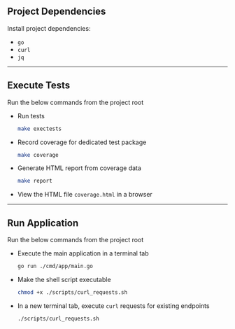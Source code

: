 ## Project Dependencies

Install project dependencies:

+ `go`
+ `curl`
+ `jq`

---

## Execute Tests

Run the below commands from the project root

+ Run tests

  ```zsh
  make exectests
  ```

+ Record coverage for dedicated test package

  ```zsh
  make coverage
  ```

+ Generate HTML report from coverage data

  ```zsh
  make report
  ```

+ View the HTML file `coverage.html` in a browser

---

## Run Application

Run the below commands from the project root

+ Execute the main application in a terminal tab

  ```zsh
  go run ./cmd/app/main.go
  ```

+ Make the shell script executable

  ```zsh
  chmod +x ./scripts/curl_requests.sh
  ```

+ In a new terminal tab, execute `curl` requests for existing endpoints

  ```zsh
  ./scripts/curl_requests.sh
  ```
